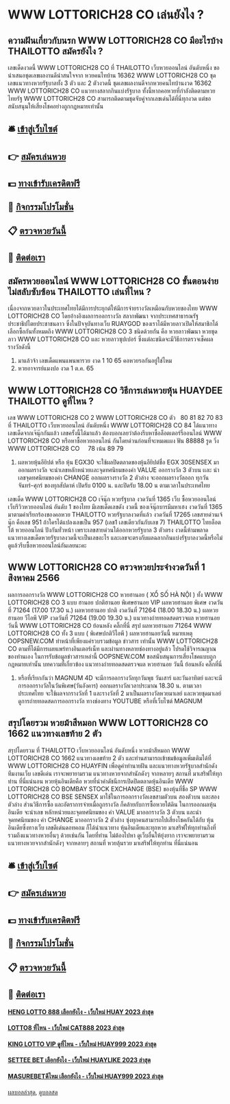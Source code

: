 # WWW LOTTORICH28 CO เล่นยังไง ?
## ความฝันเกี่ยวกับนรก WWW LOTTORICH28 CO มีอะไรบ้าง THAILOTTO สมัครยังไง ?
เลขเด็ดงวดนี้ WWW LOTTORICH28 CO ที่ THAILOTTO เว็บหวยออนไลน์ อันดับหนึ่ง ขอนำเสนอชุดเลขผลงานดีน่าสนใจจาก หวยคนไทบ้าน 16362 WWW LOTTORICH28 CO ชุดเลขแนวทางหวยรัฐบาลทั้ง 3 ตัว และ 2 ตัวงวดนี้ ชุดเลขผลงานดีจากหวยคนไทบ้านงวด 16362 WWW LOTTORICH28 CO แนวทางสลากกินแบ่งรัฐบาล ทั้งนี้หากคอหวยที่กำลังติดตามหวยไทยรัฐ WWW LOTTORICH28 CO สามารถติดตามชุดจับคู่จากเลขเด่นได้ที่นี่ทุกงวด แต่ขอสนับสนุนให้เสี่ยงโชคอย่างถูกกฎหมายเท่านั้น

## 🛎 [เข้าสู่เว็บไซต์](https://bit.ly/3BG5bNw)
## 👉 [สมัครเล่นหวย](https://bit.ly/3BG5bNw)
## 💵 [ทางเข้ารับเครดิตฟรี](https://bit.ly/3C3mvgS)
## 👑 [กิจกรรมโปรโมชั่น](https://bit.ly/3C3mvgS)
## 📋 [ตรวจหวยวันนี้](https://bit.ly/3C3mvgS)
## 📱 [ติดต่อเรา](https://bit.ly/3C3mvgS)

## สมัครหวยออนไลน์ WWW LOTTORICH28 CO ขั้นตอนง่าย ไม่สลับซับซ้อน THAILOTTO เล่นที่ไหน ?
เนื่องจากหวยลาวในประเทศไทยได้มีการประยุกต์ให้มีการจ่ายรางวัลเหมือนกับหวยของไทย WWW LOTTORICH28 CO โดยอ้างอิงผลการออกรางวัล สลากพัฒนา จากประเทศสาธารณรัฐประชาธิปไตยประชาชนลาว ซึ่งในปัจจุบันทางเว็บ RUAYGOD ของเราได้มีหวยลาวเปิดให้สมาชิกได้เลือกซื้อกันทั้งหมดถึง WWW LOTTORICH28 CO 3 ชนิดด้วยกัน คือ หวยลาวพัฒนา หวยชุดลาว WWW LOTTORICH28 CO และ หวยลาวซุปเปอร์ ซึ่งแต่ละชนิดจะมีวิธีการตรวจเช็คผลรางวัลดังนี้
1. มาแล้วจ้า เลขเด็ดแพนแพนพารวย งวด 1 10 65 คอหวยรอกันอยู่ใช่ไหม
2. หวยอาจารย์แมงปอ งวด 1 ต.ค. 65

## WWW LOTTORICH28 CO วิธีการเล่นหวยหุ้น HUAYDEE THAILOTTO ดูที่ไหน ?
เลข WWW LOTTORICH28 CO 2 WWW LOTTORICH28 CO ตัว   80 81 82 70 83 ที่ THAILOTTO เว็บหวยออนไลน์ อันดับหนึ่ง WWW LOTTORICH28 CO 84
ได้แนวทางเลขเด็ดจากเจ๊นุ๊กกันแล้ว เลขครั้งนี้ได้มาแล้ว ต้องบอกเลยว่าต้องรีบหาซื้อล็อตเตอร์รี่ออนไลน์ WWW LOTTORICH28 CO หรือหาซื้อหวยออนไลน์ กันโดยด่วนก่อนที่จะหมดแผง
ฟัน 88888
รูด วิ่ง WWW LOTTORICH28 CO     78
เน้น 89 79
1. ผลหวยหุ้นอียิปต์ หรือ หุ้น EGX30 จะใช้ผลปิดตลาดของหุ้นอียิปต์ชื่อ EGX 30SENSEX มาออกผลรางวัล จะนำเลขหลักหน่วยเเละจุดทศนิยมของค่า VALUE ออกรางวัล 3 ตัวบน เเละ นำเลขจุดทศนิยมของค่า CHANGE ออกผลรางรางวัล 2 ตัวล่าง จะออกผลรางวัลออก ทุกวัน จันทร์-ศุกร์ ของทุกสัปดาห์ เปิดรับ 0100 น. และปิดรับ 18.00 น ตามเวลาในประเทศไทย

เลขเด็ด WWW LOTTORICH28 CO เจ๊นุ๊ก หวยรัฐบาล งวดวันที่ 1365
เว็บ ซื้อหวยออนไลน์ เว็บรีวิวหวยออนไลน์ อันดับ 1 ของไทย มีเลขเด็ดเลขดัง งวดนี้ ของเจ๊นุ๊กบารมีมหาเฮง งวดวันที่ 1365 มาตามคำเรียกร้องของคอหวย THAILOTTO หวยรัฐบาลงวดที่แล้ว งวดวันที่ 17265 เลขสายด่วนเจ้นุ๊ก คือเลข 951 ถ้าใครได้แปลงเลขเป็น 957 (เลข1 เลขเดียวกันกับเลข 7) THAILOTTO ไทยล็อตโต้ หวยออนไลน์ ปังกันทั่วหน้า เพราะเลขสายด่วนได้ออกหวยรัฐบาล 3 ตัวตรง งวดนี้ห้ามพลาด แนวทางเลขเด็ดหวยรัฐบาลงวดนี้จะเป็นเลขอะไร และเลขจะตรงกับผลฉลากกินแบ่งรัฐบาลงวดนี้หรือไม่ ดูแล้วรีบซื้อหวยออนไลน์กันเลยนะคะ

## WWW LOTTORICH28 CO ตรวจหวยประจำงวดวันที่ 1 สิงหาคม 2566
ผลการออกรางวัล WWW LOTTORICH28 CO หวยฮานอย ( XỔ SỐ HÀ NỘI ) ทั้ง WWW LOTTORICH28 CO 3 แบบ ฮานอย ปกติฮานอย พิเศษฮานอย VIP
ผลหวยฮานอย พิเศษ งวดวันที่ 71264 (17.00 17.30 น.)
ผลหวยฮานอย ปกติ งวดวันที่ 71264 (18.00 18.30 น.)
ผลหวยฮานอย วีไอพี VIP งวดวันที่ 71264 (19.00 19.30 น.)
 แนวทางถ่ายทอดสดตรวจผล หวยฮานอย วันนี้ WWW LOTTORICH28 CO ย้อนหลัง คลิ๊กที่นี่ 
สรุป ผลหวยฮานอย 71264 WWW LOTTORICH28 CO ทั้ง 3 แบบ ( พิเศษปกติวีไอพี ) ผลหวยฮานอยวันนี้
หมายเหตุ OOPSNEW.COM ทำหน้าที่เพียงแค่รวบรวมข้อมูล ข่าวสาร เท่านั้น WWW LOTTORICH28 CO ตามที่ได้มีการเผยแพร่ทางอินเตอร์เน็ท และผ่านทางหลายช่องทางอยู่แล้ว โปรดใช้วิจารณญาณของท่านเอง ในการรับข้อมูลข่าวสารเหล่านี้ OOPSNEW.COM ขอสนับสนุนการเสี่ยงโชคแบบถูกกฎหมายเท่านั้น
บทความที่เกี่ยวข้อง
แนวทางถ่ายทอดสดตรวจผล หวยฮานอย วันนี้ ย้อนหลัง คลิ๊กที่นี่
1. หรือที่เรียกกันว่า MAGNUM 4D จะมีการออกรางวัลทุกวันพุธ วันเสาร์ และวันอาทิตย์ และจะมีการออกรางวัลในวันพิเศษ(วันอังคาร) ออกผลรางวัลเวลาประมาณ 18.30 น. ตามเวลาประเทศไทย จะใช้ผลจากรางวัลที่ 1 และรางวัลที่ 2 มาเป็นผลรางวัลหวยมาเลย์ และหวยชุดมาเลย์ ดูการถ่ายทอดสดการออกรางวัล ทางช่องทาง YOUTUBE หรือที่เว็บไซต์ MAGNUM

## สรุปโดยรวม หวยม้าสีหมอก WWW LOTTORICH28 CO 1662 แนวทางเลขท้าย 2 ตัว
สรุปโดยรวม ที่ THAILOTTO เว็บหวยออนไลน์ อันดับหนึ่ง หวยม้าสีหมอก WWW LOTTORICH28 CO 1662 แนวทางเลขท้าย 2 ตัว และท่านสามารถเข้าชมข้อมูลเพิ่มเติมได้ที่ WWW LOTTORICH28 CO HUAYFIN เพื่อดูคำทำนายฝัน และแนวทางหวยรัฐบาลสำนักดัง ทีมงานเว็บ เลขดีเด่น เราจะพยายามรวม แนวทางหวยจากสำนักดังๆ จากหลายๆ สถานที่ มาเสริฟให้ทุกท่าน ที่นี่แน่นอน
หวยหุ้นอินเดียคือ หวยที่นำค่าดัชนีการเปิดปิดตลาดหุ้นอินเดีย WWW LOTTORICH28 CO BOMBAY STOCK EXCHANGE (BSE) ของหุ้นที่ชื่อ SP WWW LOTTORICH28 CO BSE SENSEX มาใช้ในการออกรางวัลเลขสามตัวบน สองตัวบน และสองตัวล่าง ส่วนวิธีการซื้อ และอัตราการจ่ายเมื่อถูกรางวัล ก็คล้ายกับการซื้อหวยใต้ดิน ในการออกผลหุ้นอินเดีย จะนำเลข หลักหน่วยและจุดทศนิยมของ ค่า VALUE มาออกรางวัล 3 ตัวบน และนำจุดทศนิยมของ ค่า CHANGE มาออกรางวัล 2 ตัวล่าง ซุ่งทุกคนสามารถไปเสี่ยงโชคกันได้กับ หุ้นอินเดียซึ่งทางเว็บ เลขดีเด่นดอทคอม ก็ได้นำแนวทาง หุ้นอินเดียและทุกหวย มาเสริฟให้ทุกท่านถึงที่ รวมถึงแนวทางหวยอื่นๆ ด้วยเช่นกัน โดยที่ท่าน ไม่ต้องไปหา ดูเว็บอื่นให้ยุ่งยาก เราจะพยายามรวม แนวทางหวยจากสำนักดังๆ จากหลายๆ สถานที่ หวยลุ้นรวย มาเสริฟให้ทุกท่าน ที่นี่แน่นอน

## 🛎 [เข้าสู่เว็บไซต์](https://bit.ly/3BG5bNw)
## 👉 [สมัครเล่นหวย](https://bit.ly/3BG5bNw)
## 💵 [ทางเข้ารับเครดิตฟรี](https://bit.ly/3C3mvgS)
## 👑 [กิจกรรมโปรโมชั่น](https://bit.ly/3C3mvgS)
## 📋 [ตรวจหวยวันนี้](https://bit.ly/3C3mvgS)
## 📱 [ติดต่อเรา](https://bit.ly/3C3mvgS)

#### [HENG LOTTO 888 เลือกยังไง - เว็บใหม่ HUAY 2023 ล่าสุด](https://atom.io/themes/heng%20lotto%20888%20เลือกยังไง%20-%20เว็บใหม่%20huay%202023%20ล่าสุด)
#### [LOTTO8 ที่ไหน - เว็บใหม่ CAT888 2023 ล่าสุด](https://atom.io/themes/lotto8%20ที่ไหน%20-%20เว็บใหม่%20cat888%202023%20ล่าสุด)
#### [KING LOTTO VIP ดูที่ไหน - เว็บใหม่ HUAY999 2023 ล่าสุด](https://atom.io/themes/king%20lotto%20vip%20ดูที่ไหน%20-%20เว็บใหม่%20huay999%202023%20ล่าสุด)
#### [SETTEE BET เลือกยังไง - เว็บใหม่ HUAYLIKE 2023 ล่าสุด](https://atom.io/themes/settee%20bet%20เลือกยังไง%20-%20เว็บใหม่%20huaylike%202023%20ล่าสุด)
#### [MASUREBETดีไหม เลือกยังไง - เว็บใหม่ HUAY999 2023 ล่าสุด](https://atom.io/themes/masurebetดีไหม%20เลือกยังไง%20-%20เว็บใหม่%20huay999%202023%20ล่าสุด)

[ผลบอลล่าสุด](https://siamsport.tv "ผลบอลล่าสุด"), [ดูบอลสด](https://siamsport.tv/ดูบอลสด "ดูบอลสด")